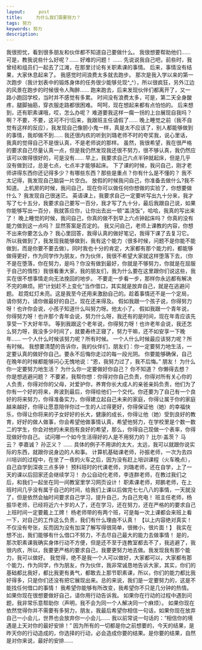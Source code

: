 ```yaml
---
layout:     post
title:     为什么我们需要努力？
tags: 努力
keywords: 努力
description: 
---
```


我很担忧，看到很多朋友和伙伴都不知道自己要做什么。
我很想要帮助他们……
可是，教我说些什么好呢？……
好难的问题！
……
先说说我自己吧，前些时，我曾经和组员们一起去了江滩，在那里讨论有关职素课的事情。
后来，事情没有结果，大家休息起来了。
我感觉时间浪费太多就去跑步。
那次是我入学以来的第一次跑步（我计划表中的锻炼身体的任务很少能够兑现^_^），所以很疯狂，另外江边的风景在跑步的时候很令人陶醉……
跑来跑去，后来发现伙伴们都离开了，又一路小跑回学校，当时并不感觉有多累。
时间没有浪费太多，可是，第二天全身酸疼，腿脚抽筋，穿衣服走路都很困难。
呵呵，现在想起来都有点怕怕的。
后来想到，还有职素课哦，哎，怎么办呢？
难道要我这样一瘸一拐的上台展现自我吗？
啊？不要，不要，这可不行!后来，我跟班主任请假了……
晚上睡觉之前（我不自觉有这样的反应），我发现自己像胆小鬼一样，真是太不应该了，别人都能够做到的事情，我却做不到……
我还很内疚的听到刘璐老师不时的夸奖我，说心里话，我真的觉得自己不是很认真，不是老师说的那样。
虽然，我很希望，我在很严格的要求自己尽量认真一点，但是我仍然发现我还很不努力，很不够认真，我仍然应该可以做得很好的，可是没有……
早上，我要求自己六点半钟就起床，但是几乎没有做到过，总是七点，七点半才能够起床。
下了课的时候，我问自己，刚才老师讲得东西你还记得多少？有哪些东西？那些是重点？你有什么是不懂的？
我不太记得，我发现自己脑袋一片空白。
放假的时候我问自己，你准备去做什么?我不知道。
上机房的时候，我问自己，现在你可以做任何你想做的实验了，你想要做什么？
我发现自己很迷茫。
英语课上，我要求自己一定要听写出九十分来，我才写了七十五分，我要求自己要写一百分，我才写了九十分，最后我跟自己说，如果你能够写出一百分，我就答应你，让你出去出一顿“盖浇饭”，哈哈，我真的写出来了！
晚上睡觉的时候，我问自己，你真的做不到早上六点钟起床吗？
你真的没有能力做到这一点吗？
显然答案是否定的。
我又问自己，老师上课教的内容，你想不出来你要怎么办？
我心里回答，我得认真的做好笔记，我得下课了去复习它。
所以我做到了，我发现我能够做到，我有这个能力（很多时候，问题不是你能不能做到，而是你要不要去做）。同时我也十分的肯定，大家都有那个能力的，都能够做得更好，作为同学作为朋友，作为伙伴，我很不希望大家就这样堕落下去，（你不是在堕落，你在努力，是吗？你没有做到最好，你就是不够努力，你就是在屈服于自己的惰性）我很看重大家，我的朋友们，我为什么要在这里跟你们说这些，我实在很不想事情走向无法挽回的地步。
不要走一步看一步，那样你永远都有解决不完的麻烦。把“计划赶不上变化”当作借口，其实就是放弃自己，就是在逃避问题。
趁霓虹灯未亮。这是我至今还用来激励自己的。趁着事情还不是一个定局，请你努力，请你做最好的自己，现在还来得及。
假如我跟一个孩子说，你得努力呀！也许你会说，小孩子知道什么叫努力呀。他太小了。
假如我跟一个青年说，你得努力呀！也许那个青年会说，努力什么呀，我还有的是时间，现在年青应该先享受一下大好年华。
等到我跟这个老年说，你得努力呀！也许老年会说，我还怎么努力呀，我没多少时间了，就要寿终正寝了，努力干嘛，还不如安享一下晚年……
一个人什么时候该努力呢？所有时候。
一个人什么时候最应该努力呢？所有时候。
我想要清楚的告诉你，我的伙伴们，朋友们：你一定要努力地生活，一定要认真的做好你自己。要永不后悔你走过的每一段光阴。
你要能够确保，自己在晚年的时候都能够问心无愧地说：“恩，我努力过了，我不后悔。”
朋友！
为什么你一定要努力地生活？
为什么你一定要做好你自己？
你不知道？
你懒得去想？
你是想逃避问题？
不要紧，我帮你想：你得对你自己负责，你得对所有关心你的人负责，你得对你的父母，对爱护你，养育你长大成人的亲爸亲妈负责，他们为了你有一个好的将来，奔波到最后，你得给他们一个交代。你还要为了自己有一个良好的将来努力，你得准备实力，你得建立起自己未来的家庭，你得让属于你的家庭越来越好，你得让愿意陪伴你过一生的人过得更好，你得保证他（她）的幸福快乐，你得让你将来的子女好好的长大，健康的成长，你得让他（她）受到良好的教育，好好的做人做事，你会希望他做事情认真，希望他努力，在学校里是个数一数二的学生，你会对他的未来抱有良好的希望，那么，你得自己现做一个表率，你得现做好你自己。
试问哪一个如今生活得好的人是不用努力的？
比尔·盖茨？
马云？
李嘉诚？
孙正义？
……
具体的例子不用讲的太大，太远，我可以就跟你说实际的东西，就跟你说身边的人和事。
计算机基础课老师，孙振老师，一次为去四川培训的过程中，在坐了一夜的火车之后，因为没有赶上培训课程（火车晚点），自己自学到深夜三点多钟！
预科班时的代课老师，刘璐老师，还在自学，上了一天的课以后回家还会继续学习！
办公自动化老师，李连群老师，在教过我们之后，和我们一起坐在同一间教室里学习网页设计！
职素课老师，郑鹏老师，在上班时间几乎没有属于自己的时间，给我们上课以后做完七七八八的事情，一天就没了，但是依然会抽时间要求自己学习，提升自己，为自己充电！
班主任老师，杨振华老师，已经将近六十岁的人了，还在学习，还在努力，还在严格的的要求自己上班时间一定要戴上工牌！
杨老师带的有两个班，可是每一次上课都会来班上看一下，对自己的工作这么负责，我们有什么理由不认真！
【以上内容绝对真实！不仅没有夸张，反而因为没有加深了解写得很简单，很微小，很片面！】
我实在想不出，我们能够有什么借口不努力，不去尽自己最大的能力去做事情！
是的，那次职素课我确实身体行动不方便，但是还不至于连教室都去不了，我逃避了，我很内疚，所以，我要更严格的要求自己，我要更努力地去做。我发现我有那个能力，我可以做好。
我觉得，绝不是我一个人可以做好，大家都可以，大家都有那个能力，作为同学，作为朋友，作为伙伴，我非常诚恳地告诉大家，其实，你们的基础都比我好，都比我更有勇气，都敢去上那节职素课，所以，你们的能力都比我好得多，只是你们还没有把它展现出来。总的来说，我们是一定要努力的，这是不能找任何借口的事情！
我希望你能够有所改变，我希望你不只是几分钟的热情。
如果你现在很想要做好自己，请你用行动告诉我。
如果你在行动的过程中遇到问题，我非常乐意帮助你（声明，我不会为同一个人解决同一个麻烦）。
如果你现在依然觉得你并不需要有多努力，朋友，我最后希望你相信一句话，如果你现在放弃自己一小会儿，世界也会放弃你一小会儿……
我以前常说一句话的：“相信你的境遇是上天对你的最好安排！”
因为所有的一切都是你之前想要的，今天的结果，是昨天你的行动造成的，你选择的行动，必会造成你要的结果。是你要的结果，自然是对你来说，最好的安排……